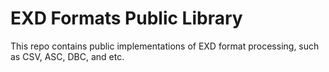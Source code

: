 # EXD Formats Public Library
This repo contains public implementations of EXD format processing, such as CSV, ASC, DBC, and etc.

